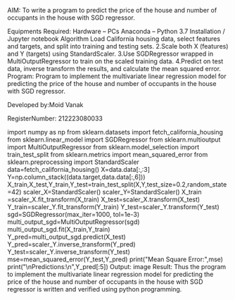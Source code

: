 AIM:
To write a program to predict the price of the house and number of occupants in the house with SGD regressor.

Equipments Required:
Hardware – PCs
Anaconda – Python 3.7 Installation / Jupyter notebook
Algorithm
Load California housing data, select features and targets, and split into training and testing sets. 2.Scale both X (features) and Y (targets) using StandardScaler. 3.Use SGDRegressor wrapped in MultiOutputRegressor to train on the scaled training data. 4.Predict on test data, inverse transform the results, and calculate the mean squared error.
Program:
Program to implement the multivariate linear regression model for predicting the price of the house and number of occupants in the house with SGD regressor.

Developed by:Moid Vanak

RegisterNumber: 212223080033

import numpy as np
from sklearn.datasets import fetch_california_housing
from sklearn.linear_model import SGDRegressor
from sklearn.multioutput import MultiOutputRegressor
from sklearn.model_selection import train_test_split
from sklearn.metrics import mean_squared_error
from sklearn.preprocessing import StandardScaler
data=fetch_california_housing()
X=data.data[:,:3]
Y=np.column_stack((data.target,data.data[:,6]))
X_train,X_test,Y_train,Y_test=train_test_split(X,Y,test_size=0.2,random_state=42)
scaler_X=StandardScaler()
scaler_Y=StandardScaler()
X_train =scaler_X.fit_transform(X_train)
X_test=scaler_X.transform(X_test)
Y_train=scaler_Y.fit_transform(Y_train)
Y_test=scaler_Y.transform(Y_test)
sgd=SGDRegressor(max_iter=1000, tol=1e-3)
multi_output_sgd=MultiOutputRegressor(sgd)
multi_output_sgd.fit(X_train,Y_train)
Y_pred=multi_output_sgd.predict(X_test)
Y_pred=scaler_Y.inverse_transform(Y_pred)
Y_test=scaler_Y.inverse_transform(Y_test)
mse=mean_squared_error(Y_test,Y_pred)
print("Mean Square Error:",mse)
print("\nPredictions:\n",Y_pred[:5])
Output:
image
Result:
Thus the program to implement the multivariate linear regression model for predicting the price of the house and number of occupants in the house with SGD regressor is written and verified using python programming.
